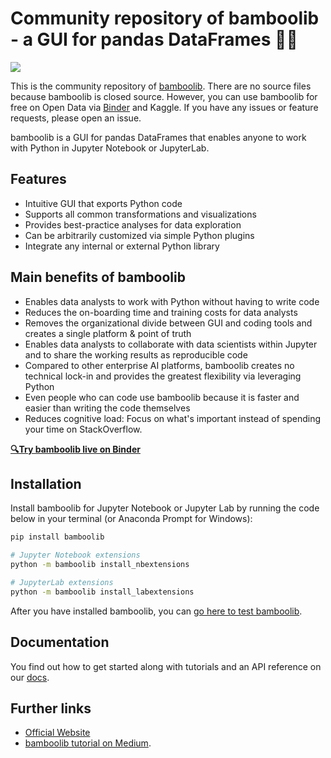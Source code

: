 # Community repository of bamboolib - a GUI for pandas DataFrames 🐼🐍
[![](https://img.shields.io/badge/python->=3.6-blue.svg)](https://bamboolib.com)

This is the community repository of [bamboolib](https://bamboolib.8080labs.com/). There are no source files because bamboolib is closed source. However, you can use bamboolib for free on Open Data via [Binder](https://github.com/8080labs/bamboolib_binder_template) and Kaggle. If you have any issues or feature requests, please open an issue.

bamboolib is a GUI for pandas DataFrames that enables anyone to work with Python in Jupyter Notebook or JupyterLab.

## Features

- Intuitive GUI that exports Python code
- Supports all common transformations and visualizations
- Provides best-practice analyses for data exploration
- Can be arbitrarily customized via simple Python plugins
- Integrate any internal or external Python library

## Main benefits of bamboolib

- Enables data analysts to work with Python without having to write code
- Reduces the on-boarding time and training costs for data analysts
- Removes the organizational divide between GUI and coding tools and creates a single platform & point of truth
- Enables data analysts to collaborate with data scientists within Jupyter and to share the working results as reproducible code
- Compared to other enterprise AI platforms, bamboolib creates no technical lock-in and provides the greatest flexibility via leveraging Python
- Even people who can code use bamboolib because it is faster and easier than writing the code themselves
- Reduces cognitive load: Focus on what's important instead of spending your time on StackOverflow.

__[🔍Try bamboolib live on Binder](https://bamboolib.com/demo)__

## Installation

Install bamboolib for Jupyter Notebook or Jupyter Lab by running the code below in your terminal (or Anaconda Prompt for Windows):

```bash
pip install bamboolib

# Jupyter Notebook extensions
python -m bamboolib install_nbextensions

# JupyterLab extensions
python -m bamboolib install_labextensions
```

After you have installed bamboolib, you can [go here to test bamboolib](https://docs.bamboolib.8080labs.com/documentation/how-tos/installation-and-setup/install-bamboolib/test-bamboolib).

## Documentation

You find out how to get started along with tutorials and an API reference on our [docs](https://docs.bamboolib.8080labs.com/).

## Further links

- [Official Website](https://bamboolib.8080labs.com/)
- [bamboolib tutorial on Medium](https://towardsdatascience.com/bamboolib-learn-and-use-pandas-without-coding-23a7d3a94e1b).
